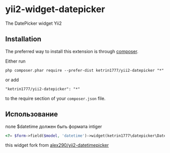 yii2-widget-datepicker
==========================
The DatePicker widget Yii2

Installation
------------

The preferred way to install this extension is through [composer](http://getcomposer.org/download/).

Either run

```
php composer.phar require --prefer-dist ketrin1777/yii2-datepicker "*"
```

or add

```
"ketrin1777/yii2-datepicker": "*"
```

to the require section of your `composer.json` file.


Использование
-----

поле $datetime должен быть формата intiger

```php
<?= $form->field($model, 'datetime')->widget(ketrin1777\datepicker\Datepicker::className(),[]) ?>```
```
this widget fork from [alex290/yii2-datetimepicker]([alex290/yii2-datetimepicker](https://github.com/alex290/yii2-datetimepicker) "alex290/yii2-datetimepicker")